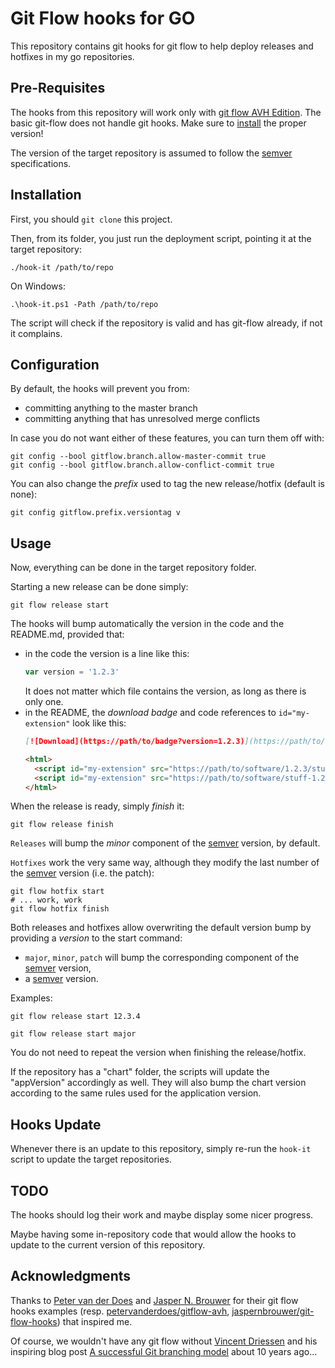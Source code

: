 # Git Flow hooks for GO

This repository contains git hooks for git flow to help deploy releases and hotfixes in my go repositories.

## Pre-Requisites

The hooks from this repository will work only with [git flow AVH Edition](https://github.com/petervanderdoes/gitflow-avh). The basic git-flow does not handle git hooks. Make sure to [install](https://github.com/petervanderdoes/gitflow-avh/wiki/Installation) the proper version!

The version of the target repository is assumed to follow the [semver](https://semver.org) specifications.

## Installation

First, you should `git clone` this project.

Then, from its folder, you just run the deployment script, pointing it at the target repository:  
```console
./hook-it /path/to/repo
```  
On Windows:
```posh
.\hook-it.ps1 -Path /path/to/repo
```

The script will check if the repository is valid and has git-flow already, if not it complains.

## Configuration

By default, the hooks will prevent you from:
- committing anything to the master branch
- committing anything that has unresolved merge conflicts

In case you do not want either of these features, you can turn them off with:
```console
git config --bool gitflow.branch.allow-master-commit true
git config --bool gitflow.branch.allow-conflict-commit true
```

You can also change the _prefix_ used to tag the new release/hotfix (default is none):
```console
git config gitflow.prefix.versiontag v
```

## Usage

Now, everything can be done in the target repository folder.

Starting a new release can be done simply:
```console
git flow release start
```

The hooks will bump automatically the version in the code and the README.md, provided that:
- in the code the version is a line like this:  
  ```js
  var version = '1.2.3'
  ```  
  It does not matter which file contains the version, as long as there is only one.
- in the README, the _download badge_ and code references to `id="my-extension"` look like this:
   ```markdown
   [![Download](https://path/to/badge?version=1.2.3)](https://path/to/software/1.2.3/whatever)
   ```
   ```html
   <html>
     <script id="my-extension" src="https://path/to/software/1.2.3/stuff.js"></script>
     <script id="my-extension" src="https://path/to/software/stuff-1.2.3.js"></script>
   </html>
   ```

When the release is ready, simply _finish_ it:
```console
git flow release finish
```

`Releases` will bump the _minor_ component of the [semver](https://semver.org) version, by default.

`Hotfixes` work the very same way, although they modify the last number of the [semver](https://semver.org) version (i.e. the patch):
```console
git flow hotfix start
# ... work, work
git flow hotfix finish
```

Both releases and hotfixes allow overwriting the default version bump by providing a _version_ to the start command:
- `major`, `minor`, `patch` will bump the corresponding component of the [semver](https://semver.org) version,
- a [semver](https://semver.org) version.

Examples:
```console
git flow release start 12.3.4
```
```console
git flow release start major
```

You do not need to repeat the version when finishing the release/hotfix.

If the repository has a "chart" folder, the scripts will update the "appVersion" accordingly as well.
They will also bump the chart version according to the same rules used for the application version.

## Hooks Update

Whenever there is an update to this repository, simply re-run the `hook-it` script to update the target repositories.

## TODO

The hooks should log their work and maybe display some nicer progress.

Maybe having some in-repository code that would allow the hooks to update to the current version of this repository.

## Acknowledgments

Thanks to [Peter van der Does](https://github.com/petervanderdoes) and [Jasper N. Brouwer](https://github.com/jaspernbrouwer) for their git flow hooks examples (resp. [petervanderdoes/gitflow-avh](https://github.com/petervanderdoes/gitflow-avh), [jaspernbrouwer/git-flow-hooks](https://github.com/jaspernbrouwer/git-flow-hooks)) that inspired me.

Of course, we wouldn't have any git flow without [Vincent Driessen](https://nvie.com/about) and his inspiring blog post [A successful Git branching model](https://nvie.com/posts/a-successful-git-branching-model) about 10 years ago...
